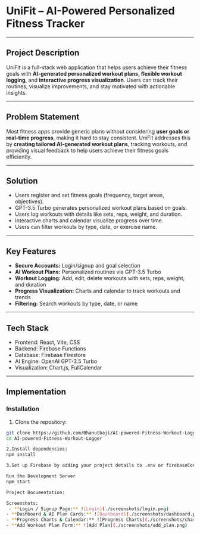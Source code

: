# UniFit – AI-Powered Personalized Fitness Tracker

---

## Project Description
UniFit is a full-stack web application that helps users achieve their fitness goals with **AI-generated personalized workout plans, flexible workout logging**, and **interactive progress visualization**. Users can track their routines, visualize improvements, and stay motivated with actionable insights.  

---

## Problem Statement
Most fitness apps provide generic plans without considering **user goals or real-time progress**, making it hard to stay consistent. UniFit addresses this by **creating tailored AI-generated workout plans**, tracking workouts, and providing visual feedback to help users achieve their fitness goals efficiently.  

---

## Solution
- Users register and set fitness goals (frequency, target areas, objectives).  
- GPT-3.5 Turbo generates personalized workout plans based on goals.  
- Users log workouts with details like sets, reps, weight, and duration.  
- Interactive charts and calendar visualize progress over time.  
- Users can filter workouts by type, date, or exercise name.  

---

## Key Features
- **Secure Accounts:** Login/signup and goal selection  
- **AI Workout Plans:** Personalized routines via GPT-3.5 Turbo  
- **Workout Logging:** Add, edit, delete workouts with sets, reps, weight, and duration  
- **Progress Visualization:** Charts and calendar to track workouts and trends  
- **Filtering:** Search workouts by type, date, or name  

---

## Tech Stack
- Frontend: React, Vite, CSS  
- Backend: Firebase Functions  
- Database: Firebase Firestore  
- AI Engine: OpenAI GPT-3.5 Turbo  
- Visualization: Chart.js, FullCalendar  

---
## Implementation

### Installation
1. Clone the repository:  
```bash
git clone https://github.com/Bhanutbaji/AI-powered-Fitness-Workout-Logger.git
cd AI-powered-Fitness-Workout-Logger

2.Install dependencies:
npm install

3.Set up Firebase by adding your project details to .env or firebaseConfig.js

Run the Development Server
npm start

Project Documentation: 

Screenshots:
 - **Login / Signup Page:** ![Login](./screenshots/login.png)  
- **Dashboard & AI Plan Cards:** ![Dashboard](./screenshots/dashboard.png)  
- **Progress Charts & Calendar:** ![Progress Charts](./screenshots/charts.png)  
- **Add Workout Plan Form:** ![Add Plan](./screenshots/add_plan.png)  

